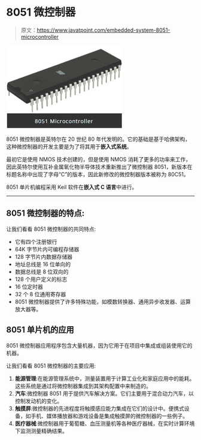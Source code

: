 # 8051 微控制器

> 原文：<https://www.javatpoint.com/embedded-system-8051-microcontroller>

![ES 8051 Microcontroller1](img/285e2174aeb1a4f919a371f60c21ca3e.png)

8051 微控制器是英特尔在 20 世纪 80 年代发明的。它的基础是基于哈佛架构，这种微控制器的开发主要是为了将其用于**嵌入式系统**。

最初它是使用 NMOS 技术创建的，但是使用 NMOS 消耗了更多的功率来工作，因此英特尔使用互补金属氧化物半导体技术重新推出了微控制器 8051，新版本在标题名称中出现了字母“C”的版本，因此新修改的微控制器版本被称为 80C51。

8051 单片机编程采用 Keil 软件在**嵌入式 C 语言**中进行。

* * *

## 8051 微控制器的特点:

让我们看看 8051 微控制器的共同特点:

*   它有四个注册银行
*   64K 字节片内可编程存储器
*   128 字节片内数据存储器
*   地址总线是 16 位单向的
*   数据总线是 8 位双向的
*   128 个用户定义的标志
*   16 位定时器
*   32 个 8 位通用寄存器
*   8051 微控制器提供了许多特殊功能，如模数转换器、通用异步收发器、运算放大器等。

## 8051 单片机的应用

8051 微控制器应用程序包含大量机器，因为它用于在项目中集成或组装使用它的机器。

让我们看看 8051 微控制器的主要应用:

1.  **能源管理**:在能源管理系统中，测量装置用于计算工业化和家庭应用中的能耗。这些系统是通过将微控制器集成到其架构配置中来制造的。
2.  **汽车**:微控制器 8051 用于提供汽车解决方案。它们主要用于混合动力汽车，以控制发动机的变化。
3.  **触摸屏**:微控制器的先进程度将触摸感应能力集成在它们的设计中。便携式设备，如手机、媒体播放器和游戏设备是集成触摸屏的微控制器的一些例子。
4.  **医疗器械**:微控制器用于葡萄糖、血压测量机等各种医疗器械，在实时计算环境下监测测量精确结果。